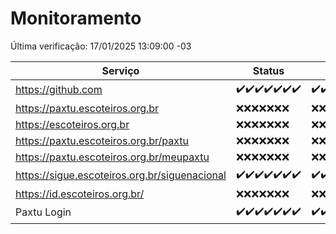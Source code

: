 # Monitoramento

Última verificação: 17/01/2025 13:09:00 -03

|Serviço|Status|Últimas 24h|
|---|---|---|
|https://github.com|<span title="2025-01-10: OK=23">✔️</span><span title="2025-01-11: OK=23">✔️</span><span title="2025-01-12: OK=23">✔️</span><span title="2025-01-13: OK=23">✔️</span><span title="2025-01-14: OK=23">✔️</span><span title="2025-01-15: OK=23">✔️</span><span title="2025-01-16: OK=15">✔️</span>|<span title="16/01/2025 13:09:00 -03 : 200">✔️</span><span title="16/01/2025 14:07:00 -03 : 200">✔️</span><span title="16/01/2025 15:10:00 -03 : 200">✔️</span><span title="16/01/2025 16:06:00 -03 : 200">✔️</span><span title="16/01/2025 17:08:00 -03 : 200">✔️</span><span title="16/01/2025 18:07:00 -03 : 200">✔️</span><span title="16/01/2025 19:07:00 -03 : 200">✔️</span><span title="16/01/2025 20:08:00 -03 : 200">✔️</span><span title="16/01/2025 21:39:00 -03 : 200">✔️</span><span title="16/01/2025 23:06:00 -03 : 200">✔️</span><span title="17/01/2025 00:10:00 -03 : 200">✔️</span><span title="17/01/2025 01:10:00 -03 : 200">✔️</span><span title="17/01/2025 02:08:00 -03 : 200">✔️</span><span title="17/01/2025 03:11:00 -03 : 200">✔️</span><span title="17/01/2025 04:07:00 -03 : 200">✔️</span><span title="17/01/2025 05:10:00 -03 : 200">✔️</span><span title="17/01/2025 06:08:00 -03 : 200">✔️</span><span title="17/01/2025 07:08:00 -03 : 200">✔️</span><span title="17/01/2025 08:06:00 -03 : 200">✔️</span><span title="17/01/2025 09:14:00 -03 : 200">✔️</span><span title="17/01/2025 10:14:00 -03 : 200">✔️</span><span title="17/01/2025 11:07:00 -03 : 200">✔️</span><span title="17/01/2025 12:07:00 -03 : 200">✔️</span><span title="17/01/2025 13:09:00 -03 : 200">✔️</span>|
|https://paxtu.escoteiros.org.br|<span title="2025-01-10: Falhas=23">❌</span><span title="2025-01-11: Falhas=23">❌</span><span title="2025-01-12: Falhas=23">❌</span><span title="2025-01-13: Falhas=23">❌</span><span title="2025-01-14: Falhas=23">❌</span><span title="2025-01-15: Falhas=23">❌</span><span title="2025-01-16: Falhas=15">❌</span>|<span title="16/01/2025 13:09:00 -03 : 403">❌</span><span title="16/01/2025 14:07:00 -03 : 403">❌</span><span title="16/01/2025 15:10:00 -03 : 403">❌</span><span title="16/01/2025 16:06:00 -03 : 403">❌</span><span title="16/01/2025 17:08:00 -03 : 403">❌</span><span title="16/01/2025 18:07:00 -03 : 403">❌</span><span title="16/01/2025 19:07:00 -03 : 403">❌</span><span title="16/01/2025 20:08:00 -03 : 403">❌</span><span title="16/01/2025 21:39:00 -03 : 403">❌</span><span title="16/01/2025 23:06:00 -03 : 403">❌</span><span title="17/01/2025 00:10:00 -03 : 403">❌</span><span title="17/01/2025 01:10:00 -03 : 403">❌</span><span title="17/01/2025 02:08:00 -03 : 403">❌</span><span title="17/01/2025 03:11:00 -03 : 403">❌</span><span title="17/01/2025 04:07:00 -03 : 403">❌</span><span title="17/01/2025 05:10:00 -03 : 403">❌</span><span title="17/01/2025 06:08:00 -03 : 403">❌</span><span title="17/01/2025 07:08:00 -03 : 403">❌</span><span title="17/01/2025 08:06:00 -03 : 403">❌</span><span title="17/01/2025 09:14:00 -03 : 403">❌</span><span title="17/01/2025 10:14:00 -03 : 403">❌</span><span title="17/01/2025 11:07:00 -03 : 403">❌</span><span title="17/01/2025 12:07:00 -03 : 403">❌</span><span title="17/01/2025 13:09:00 -03 : 403">❌</span>|
|https://escoteiros.org.br|<span title="2025-01-10: Falhas=23">❌</span><span title="2025-01-11: Falhas=23">❌</span><span title="2025-01-12: Falhas=23">❌</span><span title="2025-01-13: Falhas=23">❌</span><span title="2025-01-14: Falhas=23">❌</span><span title="2025-01-15: Falhas=23">❌</span><span title="2025-01-16: Falhas=15">❌</span>|<span title="16/01/2025 13:09:00 -03 : 403">❌</span><span title="16/01/2025 14:07:00 -03 : 403">❌</span><span title="16/01/2025 15:10:00 -03 : 403">❌</span><span title="16/01/2025 16:06:00 -03 : 403">❌</span><span title="16/01/2025 17:08:00 -03 : 403">❌</span><span title="16/01/2025 18:07:00 -03 : 403">❌</span><span title="16/01/2025 19:07:00 -03 : 403">❌</span><span title="16/01/2025 20:08:00 -03 : 403">❌</span><span title="16/01/2025 21:39:00 -03 : 403">❌</span><span title="16/01/2025 23:06:00 -03 : 403">❌</span><span title="17/01/2025 00:10:00 -03 : 403">❌</span><span title="17/01/2025 01:10:00 -03 : 403">❌</span><span title="17/01/2025 02:08:00 -03 : 403">❌</span><span title="17/01/2025 03:11:00 -03 : 403">❌</span><span title="17/01/2025 04:07:00 -03 : 403">❌</span><span title="17/01/2025 05:10:00 -03 : 403">❌</span><span title="17/01/2025 06:08:00 -03 : 403">❌</span><span title="17/01/2025 07:08:00 -03 : 403">❌</span><span title="17/01/2025 08:06:00 -03 : 403">❌</span><span title="17/01/2025 09:14:00 -03 : 403">❌</span><span title="17/01/2025 10:14:00 -03 : 403">❌</span><span title="17/01/2025 11:07:00 -03 : 403">❌</span><span title="17/01/2025 12:07:00 -03 : 403">❌</span><span title="17/01/2025 13:09:00 -03 : 403">❌</span>|
|https://paxtu.escoteiros.org.br/paxtu|<span title="2025-01-10: Falhas=23">❌</span><span title="2025-01-11: Falhas=23">❌</span><span title="2025-01-12: Falhas=23">❌</span><span title="2025-01-13: Falhas=23">❌</span><span title="2025-01-14: Falhas=23">❌</span><span title="2025-01-15: Falhas=23">❌</span><span title="2025-01-16: Falhas=15">❌</span>|<span title="16/01/2025 13:09:00 -03 : 403">❌</span><span title="16/01/2025 14:07:00 -03 : 403">❌</span><span title="16/01/2025 15:10:00 -03 : 403">❌</span><span title="16/01/2025 16:06:00 -03 : 403">❌</span><span title="16/01/2025 17:08:00 -03 : 403">❌</span><span title="16/01/2025 18:07:00 -03 : 403">❌</span><span title="16/01/2025 19:07:00 -03 : 403">❌</span><span title="16/01/2025 20:08:00 -03 : 403">❌</span><span title="16/01/2025 21:39:00 -03 : 403">❌</span><span title="16/01/2025 23:06:00 -03 : 403">❌</span><span title="17/01/2025 00:10:00 -03 : 403">❌</span><span title="17/01/2025 01:10:00 -03 : 403">❌</span><span title="17/01/2025 02:08:00 -03 : 403">❌</span><span title="17/01/2025 03:11:00 -03 : 403">❌</span><span title="17/01/2025 04:07:00 -03 : 403">❌</span><span title="17/01/2025 05:10:00 -03 : 403">❌</span><span title="17/01/2025 06:08:00 -03 : 403">❌</span><span title="17/01/2025 07:08:00 -03 : 403">❌</span><span title="17/01/2025 08:06:00 -03 : 403">❌</span><span title="17/01/2025 09:14:00 -03 : 403">❌</span><span title="17/01/2025 10:14:00 -03 : 403">❌</span><span title="17/01/2025 11:07:00 -03 : 403">❌</span><span title="17/01/2025 12:07:00 -03 : 403">❌</span><span title="17/01/2025 13:09:00 -03 : 403">❌</span>|
|https://paxtu.escoteiros.org.br/meupaxtu|<span title="2025-01-10: Falhas=23">❌</span><span title="2025-01-11: Falhas=23">❌</span><span title="2025-01-12: Falhas=23">❌</span><span title="2025-01-13: Falhas=23">❌</span><span title="2025-01-14: Falhas=23">❌</span><span title="2025-01-15: Falhas=23">❌</span><span title="2025-01-16: Falhas=15">❌</span>|<span title="16/01/2025 13:09:00 -03 : 403">❌</span><span title="16/01/2025 14:07:00 -03 : 403">❌</span><span title="16/01/2025 15:10:00 -03 : 403">❌</span><span title="16/01/2025 16:06:00 -03 : 403">❌</span><span title="16/01/2025 17:08:00 -03 : 403">❌</span><span title="16/01/2025 18:07:00 -03 : 403">❌</span><span title="16/01/2025 19:07:00 -03 : 403">❌</span><span title="16/01/2025 20:08:00 -03 : 403">❌</span><span title="16/01/2025 21:39:00 -03 : 403">❌</span><span title="16/01/2025 23:06:00 -03 : 403">❌</span><span title="17/01/2025 00:10:00 -03 : 403">❌</span><span title="17/01/2025 01:10:00 -03 : 403">❌</span><span title="17/01/2025 02:08:00 -03 : 403">❌</span><span title="17/01/2025 03:11:00 -03 : 403">❌</span><span title="17/01/2025 04:07:00 -03 : 403">❌</span><span title="17/01/2025 05:10:00 -03 : 403">❌</span><span title="17/01/2025 06:08:00 -03 : 403">❌</span><span title="17/01/2025 07:08:00 -03 : 403">❌</span><span title="17/01/2025 08:06:00 -03 : 403">❌</span><span title="17/01/2025 09:14:00 -03 : 403">❌</span><span title="17/01/2025 10:14:00 -03 : 403">❌</span><span title="17/01/2025 11:07:00 -03 : 403">❌</span><span title="17/01/2025 12:07:00 -03 : 403">❌</span><span title="17/01/2025 13:09:00 -03 : 403">❌</span>|
|https://sigue.escoteiros.org.br/siguenacional|<span title="2025-01-10: OK=23">✔️</span><span title="2025-01-11: OK=23">✔️</span><span title="2025-01-12: OK=23">✔️</span><span title="2025-01-13: OK=23">✔️</span><span title="2025-01-14: OK=23">✔️</span><span title="2025-01-15: OK=23">✔️</span><span title="2025-01-16: OK=15">✔️</span>|<span title="16/01/2025 13:09:00 -03 : 200">✔️</span><span title="16/01/2025 14:07:00 -03 : 200">✔️</span><span title="16/01/2025 15:10:00 -03 : 200">✔️</span><span title="16/01/2025 16:06:00 -03 : 200">✔️</span><span title="16/01/2025 17:08:00 -03 : 200">✔️</span><span title="16/01/2025 18:07:00 -03 : 200">✔️</span><span title="16/01/2025 19:07:00 -03 : 200">✔️</span><span title="16/01/2025 20:08:00 -03 : 200">✔️</span><span title="16/01/2025 21:39:00 -03 : 200">✔️</span><span title="16/01/2025 23:06:00 -03 : 200">✔️</span><span title="17/01/2025 00:10:00 -03 : 200">✔️</span><span title="17/01/2025 01:10:00 -03 : 200">✔️</span><span title="17/01/2025 02:08:00 -03 : 200">✔️</span><span title="17/01/2025 03:11:00 -03 : 200">✔️</span><span title="17/01/2025 04:07:00 -03 : 200">✔️</span><span title="17/01/2025 05:10:00 -03 : 200">✔️</span><span title="17/01/2025 06:08:00 -03 : 200">✔️</span><span title="17/01/2025 07:08:00 -03 : 200">✔️</span><span title="17/01/2025 08:06:00 -03 : 200">✔️</span><span title="17/01/2025 09:14:00 -03 : 200">✔️</span><span title="17/01/2025 10:14:00 -03 : 200">✔️</span><span title="17/01/2025 11:07:00 -03 : 200">✔️</span><span title="17/01/2025 12:07:00 -03 : 200">✔️</span><span title="17/01/2025 13:09:00 -03 : 200">✔️</span>|
|https://id.escoteiros.org.br/|<span title="2025-01-10: Falhas=23">❌</span><span title="2025-01-11: Falhas=23">❌</span><span title="2025-01-12: Falhas=23">❌</span><span title="2025-01-13: Falhas=23">❌</span><span title="2025-01-14: Falhas=23">❌</span><span title="2025-01-15: Falhas=23">❌</span><span title="2025-01-16: Falhas=15">❌</span>|<span title="16/01/2025 13:09:00 -03 : 403">❌</span><span title="16/01/2025 14:07:00 -03 : 403">❌</span><span title="16/01/2025 15:10:00 -03 : 403">❌</span><span title="16/01/2025 16:06:00 -03 : 403">❌</span><span title="16/01/2025 17:08:00 -03 : 403">❌</span><span title="16/01/2025 18:07:00 -03 : 403">❌</span><span title="16/01/2025 19:07:00 -03 : 403">❌</span><span title="16/01/2025 20:08:00 -03 : 403">❌</span><span title="16/01/2025 21:39:00 -03 : 403">❌</span><span title="16/01/2025 23:06:00 -03 : 403">❌</span><span title="17/01/2025 00:10:00 -03 : 403">❌</span><span title="17/01/2025 01:10:00 -03 : 403">❌</span><span title="17/01/2025 02:08:00 -03 : 403">❌</span><span title="17/01/2025 03:11:00 -03 : 403">❌</span><span title="17/01/2025 04:07:00 -03 : 403">❌</span><span title="17/01/2025 05:10:00 -03 : 403">❌</span><span title="17/01/2025 06:08:00 -03 : 403">❌</span><span title="17/01/2025 07:08:00 -03 : 403">❌</span><span title="17/01/2025 08:06:00 -03 : 403">❌</span><span title="17/01/2025 09:14:00 -03 : 403">❌</span><span title="17/01/2025 10:14:00 -03 : 403">❌</span><span title="17/01/2025 11:07:00 -03 : 403">❌</span><span title="17/01/2025 12:07:00 -03 : 403">❌</span><span title="17/01/2025 13:09:00 -03 : 403">❌</span>|
|Paxtu Login|<span title="2025-01-10: OK=23">✔️</span><span title="2025-01-11: OK=23">✔️</span><span title="2025-01-12: OK=23">✔️</span><span title="2025-01-13: OK=23">✔️</span><span title="2025-01-14: OK=23">✔️</span><span title="2025-01-15: OK=23">✔️</span><span title="2025-01-16: OK=15">✔️</span>|<span title="16/01/2025 13:09:00 -03 : 200">✔️</span><span title="16/01/2025 14:07:00 -03 : 200">✔️</span><span title="16/01/2025 15:11:00 -03 : 200">✔️</span><span title="16/01/2025 16:06:00 -03 : 200">✔️</span><span title="16/01/2025 17:08:00 -03 : 200">✔️</span><span title="16/01/2025 18:07:00 -03 : 200">✔️</span><span title="16/01/2025 19:07:00 -03 : 200">✔️</span><span title="16/01/2025 20:08:00 -03 : 200">✔️</span><span title="16/01/2025 21:39:00 -03 : 200">✔️</span><span title="16/01/2025 23:06:00 -03 : 200">✔️</span><span title="17/01/2025 00:10:00 -03 : 200">✔️</span><span title="17/01/2025 01:10:00 -03 : 200">✔️</span><span title="17/01/2025 02:08:00 -03 : 200">✔️</span><span title="17/01/2025 03:11:00 -03 : 200">✔️</span><span title="17/01/2025 04:07:00 -03 : 200">✔️</span><span title="17/01/2025 05:10:00 -03 : 200">✔️</span><span title="17/01/2025 06:08:00 -03 : 200">✔️</span><span title="17/01/2025 07:08:00 -03 : 200">✔️</span><span title="17/01/2025 08:06:00 -03 : 200">✔️</span><span title="17/01/2025 09:14:00 -03 : 200">✔️</span><span title="17/01/2025 10:14:00 -03 : 200">✔️</span><span title="17/01/2025 11:07:00 -03 : 200">✔️</span><span title="17/01/2025 12:07:00 -03 : 200">✔️</span><span title="17/01/2025 13:09:00 -03 : 200">✔️</span>|
